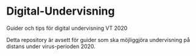 # Digital-Undervisning
Guider och tips för digital undervisning VT 2020

Detta repository är avsett för guider som ska möjliggjöra undervisning på distans under virus-perioden 2020.
